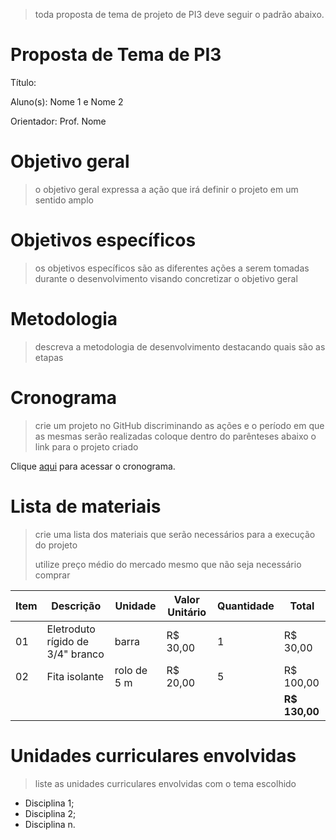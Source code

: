 > toda proposta de tema de projeto de PI3 deve seguir o padrão abaixo.

# Proposta de Tema de PI3
Título:

Aluno(s): Nome 1 e Nome 2 

Orientador: Prof. Nome

# Objetivo geral
> o objetivo geral expressa a ação que irá definir o projeto em um sentido amplo

# Objetivos específicos
> os objetivos específicos são as diferentes ações a serem tomadas durante o desenvolvimento visando concretizar o objetivo geral

# Metodologia
> descreva a metodologia de desenvolvimento destacando quais são as etapas

# Cronograma
> crie um projeto no GitHub discriminando as ações e o período em que as mesmas serão realizadas
> coloque dentro do parênteses abaixo o link para o projeto criado

Clique [aqui]() para acessar o cronograma.

# Lista de materiais
> crie uma lista dos materiais que serão necessários para a execução do projeto
> 
> utilize preço médio do mercado mesmo que não seja necessário comprar

| Item | Descrição | Unidade | Valor Unitário | Quantidade | Total |
| ---- | ------------- | --- | ------------- | ------------- | ------------- |
|  01  | Eletroduto rígido de 3/4" branco | barra | R$ 30,00 | 1 | R$ 30,00 |
|  02  | Fita isolante | rolo de 5 m | R$ 20,00 | 5 | R$ 100,00 |
|    |  |   |  |  | **R$ 130,00** |

# Unidades curriculares envolvidas
> liste as unidades curriculares envolvidas com o tema escolhido
- Disciplina 1;
- Disciplina 2;
- Disciplina n.
